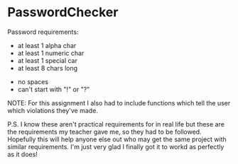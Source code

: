 # PasswordChecker
Password requirements:
+ at least 1 alpha char
+ at least 1 numeric char
+ at least 1 special car
+ at least 8 chars long
- no spaces
- can't start with "!" or "?"

NOTE: For this assignment I also had to include functions
which tell the user which violations they've made.

P.S. I know these aren't practical requirements for in real life but
these are the requirements my teacher gave me, so they had to be followed.
Hopefully this will help anyone else out who may get the same project
with similar requirements. I'm just very glad I finally got it to
workd as perfectly as it does!
